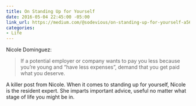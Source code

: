```yaml
---
title: On Standing Up for Yourself
date: 2016-05-04 22:45:00 -05:00
link_url: https://medium.com/@sodevious/on-standing-up-for-yourself-a56d87d977dc#.q3rt99z8m
categories:
- Life
---
```


Nicole Dominguez:

> If a potential employer or company wants to pay you less because you’re young and “have less expenses”, demand that you get paid what you deserve.

A killer post from Nicole. When it comes to standing up for yourself, Nicole is the resident expert. She imparts important advice, useful no matter what stage of life you might be in.
